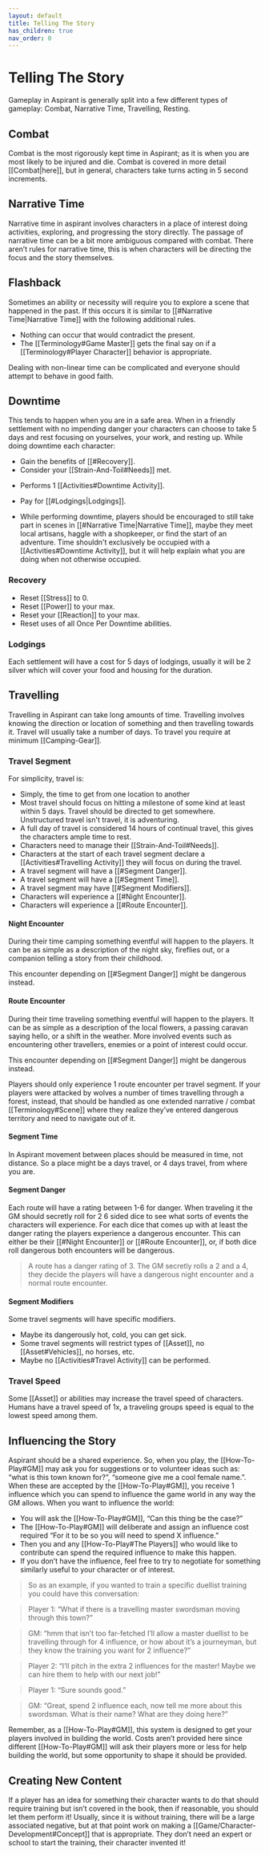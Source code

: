 ```yaml
---
layout: default
title: Telling The Story
has_children: true
nav_order: 0
---
```


# Telling The Story

Gameplay in Aspirant is generally split into a few different types of gameplay: Combat, Narrative Time, Travelling, Resting.

## Combat

Combat is the most rigorously kept time in Aspirant; as it is when you are most likely to be injured and die. Combat is covered in more detail [[Combat|here]], but in general, characters take turns acting in 5 second increments.

## Narrative Time

Narrative time in aspirant involves characters in a place of interest doing activities, exploring, and progressing the story directly. The passage of narrative time can be a bit more ambiguous compared with combat. There aren’t rules for narrative time, this is when characters will be directing the focus and the story themselves.

## Flashback

Sometimes an ability or necessity will require you to explore a scene that happened in the past. If this occurs it is similar to [[#Narrative Time|Narrative Time]] with the following additional rules.
* Nothing can occur that would contradict the present. 
* The [[Terminology#Game Master]] gets the final say on if a [[Terminology#Player Character]] behavior is appropriate. 

Dealing with non-linear time can be complicated and everyone should attempt to behave in good faith. 

## Downtime

This tends to happen when you are in a safe area. When in a friendly settlement with no impending danger your characters can choose to take 5 days and rest focusing on yourselves, your work, and resting up. While doing downtime each character:

* Gain the benefits of [[#Recovery]].
* Consider your [[Strain-And-Toil#Needs]] met.
- Performs 1 [[Activities#Downtime Activity]].
* Pay for [[#Lodgings|Lodgings]].
- While performing downtime, players should be encouraged to still take part in scenes in [[#Narrative Time|Narrative Time]], maybe they meet local artisans, haggle with a shopkeeper, or find the start of an adventure. Time shouldn't exclusively be occupied with a [[Activities#Downtime Activity]], but it will help explain what you are doing when not otherwise occupied.

### Recovery
- Reset [[Stress]] to 0.
- Reset [[Power]] to your max.
- Reset your [[Reaction]] to your max.
- Reset uses of all Once Per Downtime abilities.


### Lodgings
Each settlement will have a cost for 5 days of lodgings, usually it will be 2 silver which will cover your food and housing for the duration.
## Travelling

Travelling in Aspirant can take long amounts of time. Travelling involves knowing the direction or location of something and then travelling towards it. Travel will usually take a number of days. To travel you require at minimum [[Camping-Gear]].

### Travel Segment

For simplicity, travel is:

- Simply, the time to get from one location to another
- Most travel should focus on hitting a milestone of some kind at least within 5 days. Travel should be directed to get somewhere. Unstructured travel isn't travel, it is adventuring.
- A full day of travel is considered 14 hours of continual travel, this gives the characters ample time to rest.
- Characters need to manage their [[Strain-And-Toil#Needs]].
- Characters at the start of each travel segment declare a [[Activities#Travelling Activity]] they will focus on during the travel.
- A travel segment will have a [[#Segment Danger]].
- A travel segment will have a [[#Segment Time]].
- A travel segment may have [[#Segment Modifiers]].
- Characters will experience a [[#Night Encounter]].
- Characters will experience a [[#Route Encounter]].

#### Night Encounter
During their time camping something eventful will happen to the players. It can be as simple as a description of the night sky, fireflies out, or a companion telling a story from their childhood. 

This encounter depending on [[#Segment Danger]] might be dangerous instead.

#### Route Encounter
During their time traveling something eventful will happen to the players. It can be as simple as a description of the local flowers, a passing caravan saying hello, or a shift in the weather. More involved events such as encountering other travellers, enemies or a point of interest could occur.

This encounter depending on [[#Segment Danger]] might be dangerous instead.

Players should only experience 1 route encounter per travel segment. If your players were attacked by wolves a number of times travelling through a forest, instead, that should be handled as one extended narrative / combat [[Terminology#Scene]] where they realize they’ve entered dangerous territory and need to navigate out of it.

#### Segment Time
In Aspirant movement between places should be measured in time, not distance. So a place might be a days travel, or 4 days travel, from where you are. 

#### Segment Danger
Each route will have a rating between 1-6 for danger. When traveling it the GM should secretly roll for 2 6 sided dice to see what sorts of events the characters will experience. For each dice that comes up with at least the danger rating the players experience a dangerous encounter. This can either be their [[#Night Encounter]] or [[#Route Encounter]], or, if both dice roll dangerous both encounters will be dangerous.

> A route has a danger rating of 3. The GM secretly rolls a 2 and a 4, they decide the players will have a dangerous night encounter and a normal route encounter. 

#### Segment Modifiers
Some travel segments will have specific modifiers. 
* Maybe its dangerously hot, cold, you can get sick. 
* Some travel segments will restrict types of [[Asset]], no [[Asset#Vehicles]], no horses, etc.
* Maybe no [[Activities#Travel Activity]] can be performed. 

### Travel Speed
Some [[Asset]] or abilities may increase the travel speed of characters. Humans have a travel speed of 1x, a traveling groups speed is equal to the lowest speed among them.

## Influencing the Story

Aspirant should be a shared experience. So, when you play, the [[How-To-Play#GM]] may ask you for suggestions or to volunteer ideas such as: “what is this town known for?”, “someone give me a cool female name.”. When these are accepted by the [[How-To-Play#GM]], you receive 1 influence which you can spend to influence the game world in any way the GM allows. When you want to influence the world:

- You will ask the [[How-To-Play#GM]], “Can this thing be the case?”
- The [[How-To-Play#GM]] will deliberate and assign an influence cost required “For it to be so you will need to spend X influence.”
- Then you and any [[How-To-Play#The Players]] who would like to contribute can spend the required influence to make this happen.
- If you don’t have the influence, feel free to try to negotiate for something similarly useful to your character or of interest.

> So as an example, if you wanted to train a specific duellist training you could have this conversation:

> Player 1: “What if there is a travelling master swordsman moving through this town?”

> GM: “hmm that isn’t too far-fetched I’ll allow a master duellist to be travelling through for 4 influence, or how about it’s a journeyman, but they know the training you want for 2 influence?”

> Player 2: “I’ll pitch in the extra 2 influences for the master! Maybe we can hire them to help with our next job!”

> Player 1: “Sure sounds good.”

> GM: “Great, spend 2 influence each, now tell me more about this swordsman. What is their name? What are they doing here?”

Remember, as a [[How-To-Play#GM]], this system is designed to get your players involved in building the world. Costs aren’t provided here since different [[How-To-Play#GM]] will ask their players more or less for help building the world, but some opportunity to shape it should be provided.

## Creating New Content

If a player has an idea for something their character wants to do that should require training but isn’t covered in the book, then if reasonable, you should let them perform it! Usually, since it is without training, there will be a large associated negative, but at that point work on making a [[Game/Character-Development#Concept]] that is appropriate. They don’t need an expert or school to start the training, their character invented it!
